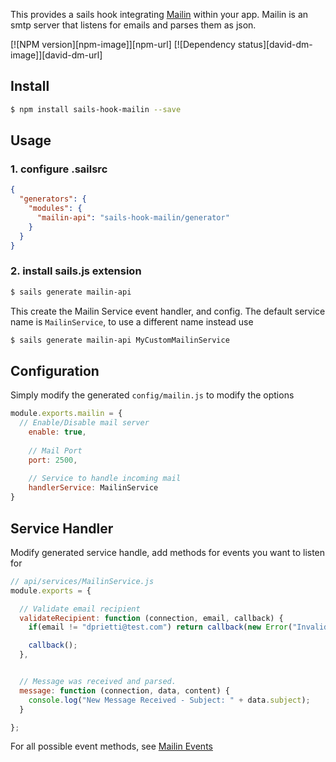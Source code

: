 This provides a sails hook integrating [Mailin](http://mailin.io/) within your app.  Mailin is an smtp server that listens for emails and parses them as json.

[![NPM version][npm-image]][npm-url] [![Dependency status][david-dm-image]][david-dm-url]

## Install
```sh
$ npm install sails-hook-mailin --save
```

## Usage

### 1. configure .sailsrc

```json
{
  "generators": {
    "modules": {
      "mailin-api": "sails-hook-mailin/generator"
    }
  }
}
```

### 2. install sails.js extension
```sh
$ sails generate mailin-api
```

This create the Mailin Service event handler, and config.  The default service name is `MailinService`, to use a different name instead use
```sh
$ sails generate mailin-api MyCustomMailinService
```

## Configuration
Simply modify the generated `config/mailin.js` to modify the options
```js
module.exports.mailin = {
  // Enable/Disable mail server
	enable: true,
	
	// Mail Port
	port: 2500,
	
	// Service to handle incoming mail 
	handlerService: MailinService
}
```

## Service Handler
Modify generated service handle, add methods for events you want to listen for

```js
// api/services/MailinService.js
module.exports = {

  // Validate email recipient
  validateRecipient: function (connection, email, callback) {
    if(email != "dprietti@test.com") return callback(new Error("Invalid Recipient"));

    callback();
  },


  // Message was received and parsed.
  message: function (connection, data, content) {
    console.log("New Message Received - Subject: " + data.subject);
  }

};
```

For all possible event methods, see [Mailin Events](https://github.com/Flolagale/mailin#events)
